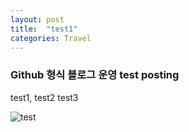 ```yaml
---
layout: post
title:  "test1"
categories: Travel
---
```



### Github 형식 블로그 운영 test posting

test1, test2
  test3

![test](/images/2024-01-02-test/test.png)
